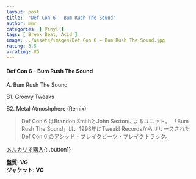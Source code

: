 ```yaml
---
layout: post
title:  "Def Con 6 – Bum Rush The Sound"
author: mmr
categories: [ Vinyl ]
tags: [ Break Beat, Acid ]
image: ../assets/images/Def Con 6 – Bum Rush The Sound.jpg
rating: 3.5
v-rating: VG
---
```


#### Def Con 6 – Bum Rush The Sound

A. Bum Rush The Sound

B1. Groovy Tweaks

B2. Metal Atmoshphere (Remix)

> Def Con 6 はBrandon SmithとJohn Sextonによるユニット。
「Bum Rush The Sound」は、1998年にTweak! RecordsからリリースされたDef Con 6 のアシッド・ブレイクビーツ・ブレイクトラック。

[メルカリで購入](https://jp.mercari.com/item/m41245922481){: .button1}

<div class="mt-4 mb-4 d-flex align-items-center">
<strong class="mr-1">盤質: VG</strong>
</div>
<div class="mt-4 mb-4 d-flex align-items-center">
<strong class="mr-1">ジャケット: VG</strong>
</div>
